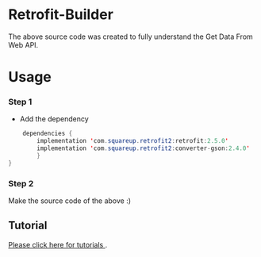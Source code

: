 # Retrofit-Builder
The above source code was created to fully understand the Get Data From Web API.

# Usage

### Step 1 
- Add the dependency
```java
  	dependencies {
        implementation 'com.squareup.retrofit2:retrofit:2.5.0'
        implementation 'com.squareup.retrofit2:converter-gson:2.4.0'
        }
}
```

### Step 2 
 Make the source code of the above :)


## Tutorial 
[Please click here for tutorials ](http://phoenixdevs.ir/%d8%a2%d9%85%d9%88%d8%b2%d8%b4-%d8%a7%d8%b3%d8%aa%d9%81%d8%a7%d8%af%d9%87-%d8%a7%d8%b2-retrofit-%d8%af%d8%b1-%d8%a7%d9%86%d8%af%d8%b1%d9%88%db%8c%d8%af/).
